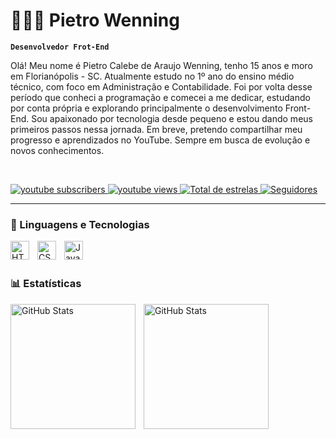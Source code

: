 # 🧑🏽‍💻 Pietro Wenning

**`Desenvolvedor Frot-End`**<br/>
<p>
    Olá! Meu nome é Pietro Calebe de Araujo Wenning, tenho 15 anos e moro em Florianópolis - SC.
    Atualmente estudo no 1º ano do ensino médio técnico, com foco em Administração e Contabilidade.
    Foi por volta desse período que conheci a programação e comecei a me dedicar, estudando por conta própria e explorando principalmente o desenvolvimento Front-End.
    Sou apaixonado por tecnologia desde pequeno e estou dando meus primeiros passos nessa jornada.
    Em breve, pretendo compartilhar meu progresso e aprendizados no YouTube.
    Sempre em busca de evolução e novos conhecimentos.
</p>
<br/>

<p align="left">
    <a href="https://www.youtube.com/@PietroWenning?sub_confirmation=1">
        <img 
            alt="youtube subscribers" 
            title="Inscreva-se no meu canal" 
            src="https://custom-icon-badges.demolab.com/youtube/channel/subscribers/UCmbGV7pE9LsW2DKGkk84GMQ?color=%23E05D44&label=Inscreva-se&logo=video&logoColor=white&style=for-the-badge&labelColor=CE4630"
        />
    </a>
    <a href="https://www.youtube.com/@PietroWenning">
        <img 
            alt="youtube views" 
            title="Vizualizações no YouTube" 
            src="https://custom-icon-badges.demolab.com/youtube/channel/views/UCmbGV7pE9LsW2DKGkk84GMQ?color=%23E1AD0E&logo=eye&logoColor=white&style=for-the-badge&labelColor=C79600"
        />
    </a> 
    <a href="https://github.com/PietroWenning?tab=repositories&sort=stargazers">
        <img 
            alt="Total de estrelas" 
            title="Total de estrelas GitHub" 
            src="https://custom-icon-badges.demolab.com/github/stars/PietroWenning?color=55960c&style=for-the-badge&labelColor=488207&logo=star&label=estrelas"
        />
    </a>
    <a href="https://github.com/PietroWenning?tab=followers">
        <img 
            alt="Seguidores" 
            title="Me siga no GitHub" 
            src="https://custom-icon-badges.demolab.com/github/followers/PietroWenning?color=236ad3&labelColor=1155ba&style=for-the-badge&logo=github&label=Seguidores&logoColor=white"
        />
    </a>
</p>

---

### 🤖 Linguagens e Tecnologias

<img 
    align="left" 
    alt="HTML"
    title="HTML" 
    width="30px" 
    style="padding-right: 10px;" 
    src="https://cdn.jsdelivr.net/gh/devicons/devicon@latest/icons/html5/html5-original.svg" 
/>
<img 
    align="left" 
    alt="CSS" 
    title="CSS"
    width="30px" 
    style="padding-right: 10px;" 
    src="https://cdn.jsdelivr.net/gh/devicons/devicon@latest/icons/css3/css3-original.svg" 
/>
<img 
    align="left" 
    alt="JavaScript" 
    title="JavaScript"
    width="30px" 
    style="padding-right: 10px;" 
    src="https://cdn.jsdelivr.net/gh/devicons/devicon@latest/icons/javascript/javascript-original.svg" 
/>


<br/>
<br/>

### 📊 Estatísticas

<p>
  <img 
    align="left" 
    alt="GitHub Stats" 
    height="200" 
    style="padding-right: 10px;" 
    src="https://github-readme-stats.vercel.app/api?username=PietroWenning&show_icons=true&theme=tokyonight&&locale=pt-br" 
  />

<img 
      align="left" 
      alt="GitHub Stats" 
      height="200" 
      src="https://github-readme-stats.vercel.app/api/top-langs/?username=PietroWenning&theme=tokyonight&layout=compact&custom_title=Tecnologias&langs_count=9" 
  />

</p>
